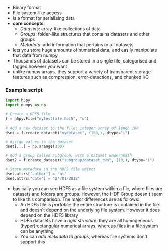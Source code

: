 - Binary format
- File system-like access
- is a format for serialising data
- **core concepts**:
	- *Datasets*: array-like collections of data
	- *Groups*: folder-like structures that contains datasets and other groups
	- *Metadata*: add information that pertains to all datasets
- lets you store huge amounts of numerical data, and easily manipulate that data from numpy
- Thousands of datasets can be stored in a single file, categorised and tagged however you want
- unlike numpy arrays, they support a variety of transparent storage features such as compression, error-detections, and chunked I/O
### Example script
```python
import h5py
import numpy as np

# Create a HDF5 file
f = h5py.File("mytestfile.hdf5", "w")

# Add a new dataset to the file: integer array of lengh 100
dset = f.create_dataset("mydataset", (100,), dtype="i")

# Assign values to the dataset
dset[...] = np.arange(100)

# Add a group called subgroup, with a dataset underneath
dset2 = f.create_dataset("subgroup/dataset_two", (10,), dtype="i")

# Store metadata in the HDF5 file object
dset.attrs["author"] = "nt"
dset.attrs["date"] = "24/01/2018"
```
- basically you can see HDF5 as a file system within a file, where files are datasets and folders are groups. However, the HDF Group doesn't seem to like this comparison. The major differences are as follows:
	- An HDF5 file is *portable*: the entire structure is contained in the file and doesn't depend on the underlying file system. However it does depend on the HDF5 library
	- HDF5 datasets have a *rigid structure*: they are all homogeneous (hyper)rectangular numerical arrays, whereas files in a file system can be anything
	- You can *add metadata to groups*, whereas file systems don't support this
